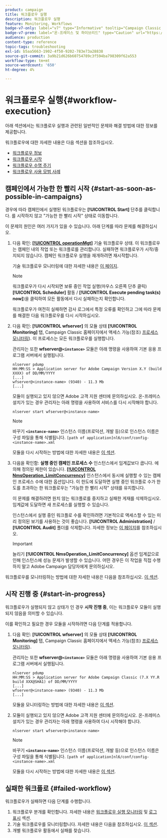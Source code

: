 ```yaml
---
product: campaign
title: 워크플로우 실행
description: 워크플로우 실행
feature: Monitoring, Workflows
badge-v7-only: label="v7" type="Informative" tooltip="Campaign Classic v7에만 적용"
badge-v7-prem: label="온-프레미스 및 하이브리드" type="Caution" url="https://experienceleague.adobe.com/docs/campaign-classic/using/installing-campaign-classic/architecture-and-hosting-models/hosting-models-lp/hosting-models.html?lang=ko" tooltip="온-프레미스 및 하이브리드 배포에만 적용"
audience: production
content-type: reference
topic-tags: troubleshooting
exl-id: b5aa5663-1902-4f50-9202-783e73a28838
source-git-commit: 3a9b21d626b60754789c3f594ba798309f62a553
workflow-type: tm+mt
source-wordcount: '650'
ht-degree: 4%

---
```


# 워크플로우 실행{#workflow-execution}



아래 섹션에서는 워크플로우 실행과 관련된 일반적인 문제와 해결 방법에 대한 정보를 제공합니다.

워크플로우에 대한 자세한 내용은 다음 섹션을 참조하십시오.

* [워크플로우 정보](../../workflow/using/about-workflows.md)
* [워크플로우 시작](../../workflow/using/starting-a-workflow.md)
* [워크플로우 수명 주기](../../workflow/using/workflow-life-cycle.md)
* [워크플로우 사용 모범 사례](../../workflow/using/workflow-best-practices.md)

## 캠페인에서 가능한 한 빨리 시작 {#start-as-soon-as-possible-in-campaigns}

경우에 따라 캠페인에서 실행된 워크플로우는 **[!UICONTROL Start]** 단추를 클릭합니다. 를 시작하지 않고 &quot;가능한 한 빨리 시작&quot; 상태로 이동합니다.

이 문제의 원인은 여러 가지가 있을 수 있습니다. 아래 단계를 따라 문제를 해결하십시오.

1. 다음 확인: [**[!UICONTROL operationMgt]**](../../workflow/using/about-technical-workflows.md) 기술 워크플로우 상태. 이 워크플로우는 캠페인 내의 작업 또는 워크플로를 관리합니다. 실패하면 워크플로우가 시작/중지되지 않습니다. 캠페인 워크플로우 실행을 재개하려면 재시작합니다.

   기술 워크플로우 모니터링에 대한 자세한 내용은 [이 페이지](../../workflow/using/monitoring-technical-workflows.md).

   >[!NOTE]
   >
   >워크플로우가 다시 시작되면 보류 중인 작업 실행(마우스 오른쪽 단추 클릭) **[!UICONTROL Scheduler]** 활동 / **[!UICONTROL Execute pending task(s) now]**)을 클릭하여 모든 활동에서 다시 실패하는지 확인합니다.

   워크플로우가 여전히 실패하면 감사 로그에서 특정 오류를 확인하고 그에 따라 문제를 해결한 다음 워크플로우를 다시 시작하십시오.

1. 다음 확인: **[!UICONTROL wfserver]** 의 모듈 상태 **[!UICONTROL Monitoring]** 탭, Campaign Classic 홈페이지에서 액세스 가능(참조) [프로세스 모니터링](../../production/using/monitoring-processes.md)). 이 프로세스는 모든 워크플로우를 실행합니다.

   관리자는 또한 **wfserver@`<instance>`** 모듈은 아래 명령을 사용하여 기본 응용 프로그램 서버에서 실행됩니다.

   ```
   nlserver pdump
   HH:MM:SS > Application server for Adobe Campaign Version X.Y (build XXXX) of DD/MM/YYYY
   [...]
   wfserver@<instance-name> (9340) - 11.3 Mb
   [...]
   ```

   모듈이 실행되고 있지 않으면 Adobe 고객 지원 센터에 문의하십시오. 온-프레미스 설치가 있는 경우 관리자는 아래 명령을 사용하여 서비스를 다시 시작해야 합니다.

   ```
   nlserver start wfserver@<instance-name>
   ```

   >[!NOTE]
   >
   >바꾸기 **`<instance-name>`** 인스턴스 이름(프로덕션, 개발 등)으로 인스턴스 이름은 구성 파일을 통해 식별됩니다.
   >`[path of application]nl6/conf/config-<instance-name>.xml`

   모듈을 다시 시작하는 방법에 대한 자세한 내용은 [이 섹션](../../production/using/usual-commands.md#module-launch-commands).

1. 다음을 확인함: **실행 중인 캠페인 프로세스 수** 인스턴스에서 임계값보다 큽니다. 에 의해 정의된 제한이 있습니다. [**[!UICONTROL NmsOperation_LimitConcurrency]**](../../installation/using/configuring-campaign-options.md#campaign-e-workflow-management) 인스턴스에서 동시에 실행할 수 있는 캠페인 프로세스 수에 대한 옵션입니다. 이 한도에 도달하면 실행 중인 워크플로 수가 한도를 초과하는 한 워크플로우는 &quot;가능한 한 빨리 시작&quot; 상태를 유지합니다.

   이 문제를 해결하려면 원치 않는 워크플로를 중지하고 실패한 게재를 삭제하십시오. 임계값에 도달하면 새 프로세스를 실행할 수 있습니다.

   인스턴스에서 실행 중인 워크플로 수를 확인하려면 기본적으로 액세스할 수 있는 미리 정의된 보기를 사용하는 것이 좋습니다. **[!UICONTROL Administration]** / **[!UICONTROL Audit]** 폴더를 삭제합니다. 자세한 정보는 [이 페이지](../../workflow/using/monitoring-workflow-execution.md#filtering-workflows-status)를 참조하십시오.

   >[!IMPORTANT]
   >
   >늘리기 **[!UICONTROL NmsOperation_LimitConcurrency]** 옵션 임계값으로 인해 인스턴스에 성능 문제가 발생할 수 있습니다. 어떤 경우든 이 작업을 직접 수행하지 말고 Adobe Campaign 담당자에게 문의하십시오.

워크플로우를 모니터링하는 방법에 대한 자세한 내용은 다음을 참조하십시오. [이 섹션](../../workflow/using/monitoring-workflow-execution.md).

## 시작 진행 중 {#start-in-progress}

워크플로우가 실행되지 않고 상태가 인 경우 **시작 진행 중**, 이는 워크플로우 모듈이 실행되지 않음을 의미할 수 있습니다.

이를 확인하고 필요한 경우 모듈을 시작하려면 다음 단계를 적용합니다.

1. 다음 확인: **[!UICONTROL wfserver]** 의 모듈 상태 **[!UICONTROL Monitoring]** 탭, Campaign Classic 홈페이지에서 액세스 가능(참조) [프로세스 모니터링](../../production/using/monitoring-processes.md)).

   관리자는 또한 **wfserver@`<instance>`** 모듈은 아래 명령을 사용하여 기본 응용 프로그램 서버에서 실행됩니다.

   ```
   nlserver pdump
   HH:MM:SS > Application server for Adobe Campaign Classic (7.X YY.R build XXX@SHA1) of DD/MM/YYYY
   [...]
   wfserver@<instance-name> (9340) - 11.3 Mb
   [...]
   ```

   모듈을 모니터링하는 방법에 대한 자세한 내용은 [이 섹션](../../production/using/usual-commands.md#monitoring-commands-).

1. 모듈이 실행되고 있지 않으면 Adobe 고객 지원 센터에 문의하십시오. 온-프레미스 설치가 있는 경우 관리자는 아래 명령을 사용하여 다시 시작해야 합니다.

   ```
   nlserver start wfserver@<instance-name>
   ```

   >[!NOTE]
   >
   >바꾸기 **`<instance-name>`** 인스턴스 이름(프로덕션, 개발 등)으로 인스턴스 이름은 구성 파일을 통해 식별됩니다.
   >`[path of application]nl6/conf/config-<instance-name>.xml`

   모듈을 다시 시작하는 방법에 대한 자세한 내용은 [이 섹션](../../production/using/usual-commands.md#module-launch-commands).

## 실패한 워크플로 {#failed-workflow}

워크플로우가 실패하면 다음 단계를 수행합니다.

1. 워크플로우 분개를 확인합니다. 자세한 내용은 [워크플로우 실행 모니터링](../../workflow/using/monitoring-workflow-execution.md) 및 [로그 표시](../../workflow/using/monitoring-workflow-execution.md#displaying-logs) 섹션.
1. 기술 워크플로우를 모니터링합니다. 자세한 내용은 다음을 참조하십시오. [이 섹션](../../workflow/using/monitoring-technical-workflows.md).
1. 개별 워크플로우 활동에서 실패를 찾습니다.
